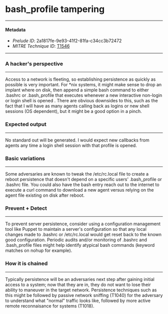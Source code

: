 
# bash_profile tampering

---

#### Metadata

- *Prelude ID*: 2a1817fe-9e93-41f2-81fa-c34cc3b72472
- *MITRE Technique ID*: [T1546](https://attack.mitre.org/techniques/T1546)

---

### A hacker's perspective

---

Access to a network is fleeting, so establishing persistence as quickly as possible is very important. For *nix systems, it might make sense to drop an implant where on disk, then append a simple bash command to either .bashrc or .bash_profile that executes whenever a new interactive non-login or login shell is opened . There are obvious downsides to this, such as the fact that I will have as many agents calling back as logins or new shell sessions (OS dependent), but it might be a good option in a pinch. 

### Expected output

---

No standard out will be generated. I would expect new callbacks from agents any time a login shell session with that profile is opened. 

### Basic variations

---

Some adversaries are known to tweak the /etc/rc.local file to create a reboot persistence that doesn't depend on a specific users' .bash_profile or .bashrc file. You could also have the bash entry reach out to the internet to execute a curl command to download a new agent versus relying on the agent file existing on disk after reboot. 

### Prevent + Detect

---

To prevent server persistence, consider using a configuration management tool like Puppet to maintain a server's configuration so that any local changes made to .bashrc or /etc/rc.local would get reset back to the known good configuration. Periodic audits and/or monitoring of .bashrc and .bash_profile files might help identify atypical bash commands (keyword matches on nohup for example). 

### How it is chained

---

Typically persistence will be an adversaries next step after gaining initial access to a system; now that they are in, they do not want to lose their ability to maneuver in the target network. Persistence techniques such as this might be followed by passive network sniffing (T1040) for the adversary to understand what "normal" traffic looks like, followed by more active remote reconnaisance for systems (T1018). 
